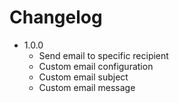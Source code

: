 Changelog
=========

* 1.0.0
  * Send email to specific recipient
  * Custom email configuration
  * Custom email subject
  * Custom email message